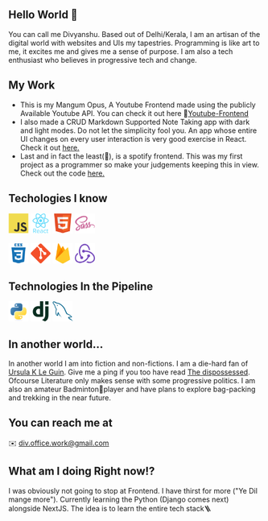 ## Hello World 👋
You can call me Divyanshu. Based out of Delhi/Kerala, I am an artisan of the digital world with websites and UIs my tapestries. Programming is like art to me, it excites me and gives me a sense of purpose.
I am also a tech enthusiast who believes in progressive tech and change. 

## My Work
- This is my Mangum Opus, A Youtube Frontend made using the publicly Available Youtube API. You can check it out here 🔗[Youtube-Frontend](https://divyanshu-yt-frontend.web.app/auth)
- I also made a CRUD Markdown Supported Note Taking app with dark and light modes. Do not let the simplicity fool you. An app whose entire UI changes on every user interaction is very good exercise in React. Check it out [here.](https://web-notes-2024.web.app/)
- Last and in fact the least(🤡), is a spotify frontend. This was my first project as a programmer so make your judgements keeping this in view. Check out the code [here.](https://github.com/Divy-Codes/SpotifyClient)

## Techologies I know
<img src="https://github.com/devicons/devicon/blob/master/icons/javascript/javascript-original.svg" width="40px" height="40px"/> <img src="https://github.com/devicons/devicon/blob/master/icons/react/react-original-wordmark.svg" width="40px" height="40px"/> <img src="https://github.com/devicons/devicon/blob/master/icons/html5/html5-original.svg" width="40px" height="40px"/>
<img src="https://github.com/devicons/devicon/blob/master/icons/sass/sass-original.svg" width="40px" height="40px"/>
<br/><br/>
<img src="https://github.com/devicons/devicon/blob/master/icons/css3/css3-plain-wordmark.svg" width="40px" height="40px"/>
<img src="https://github.com/devicons/devicon/blob/master/icons/git/git-original.svg" width="40px" height="40px"/>
<img src="https://github.com/devicons/devicon/blob/master/icons/firebase/firebase-original.svg" width="40px" height="40px"/>
<img src="https://github.com/devicons/devicon/blob/master/icons/redux/redux-original.svg" width="40px" height="40px"/>

## Technologies In the Pipeline
<img src="https://github.com/devicons/devicon/blob/master/icons/python/python-original.svg" width="40px" height="40px"/> <img src="https://github.com/devicons/devicon/blob/master/icons/django/django-plain.svg" width="40px" height="40px"/> <img src="https://github.com/devicons/devicon/blob/master/icons/mysql/mysql-original.svg" width="40px" height="40px"/>

## In another world...
In another world I am into fiction and non-fictions. I am a die-hard fan of [Ursula K Le Guin](https://en.wikipedia.org/wiki/Ursula_K._Le_Guin). Give me a ping if you too have read [The dispossessed](https://en.wikipedia.org/wiki/The_Dispossessed). Ofcourse Literature only makes sense with some progressive politics. I am also an amateur Badminton🏸player and have plans to explore bag-packing and trekking in the near future.

## You can reach me at
✉️ div.office.work@gmail.com

## What am I doing Right now⁉️
I was obviously not going to stop at Frontend. I have thirst for more ("Ye Dil mange more"). Currently learning the Python (Django comes next) alongside NextJS. The idea is to learn the entire tech stack🪜



